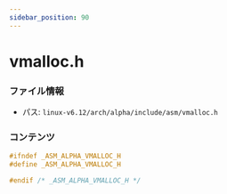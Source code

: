 ```yaml
---
sidebar_position: 90
---
```

# vmalloc.h

### ファイル情報

- パス: `linux-v6.12/arch/alpha/include/asm/vmalloc.h`

### コンテンツ

```h
#ifndef _ASM_ALPHA_VMALLOC_H
#define _ASM_ALPHA_VMALLOC_H

#endif /* _ASM_ALPHA_VMALLOC_H */

```
